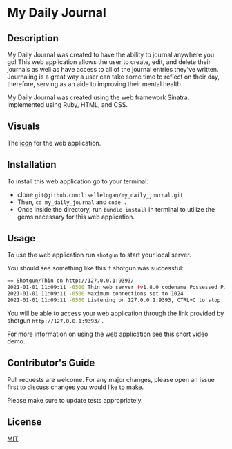# My Daily Journal

## Description

My Daily Journal was created to have the ability to journal anywhere you go! This web application allows the user to create, edit, and delete their journals as well as have access to all of the journal entries they've written. Journaling is a great way a user can take some time to reflect on their day, therefore, serving as an aide to improving their mental health.

My Daily Journal was created using the web framework Sinatra, implemented using Ruby, HTML, and CSS.

## Visuals

The [icon](https://www.deviantart.com/guichicookie/art/Journal-icon-341340032) for the web application.

## Installation

To install this web application go to your terminal:

- clone `git@github.com:lisellelogan/my_daily_journal.git`
- Then, `cd my_daily_journal` and `code .`
- Once inside the directory, run `bundle install` in terminal to utilize the gems necessary for this web application.

## Usage 

To use the web application run `shotgun` to start your local server.

You should see something like this if shotgun was successful:
```bash
== Shotgun/Thin on http://127.0.0.1:9393/
2021-01-01 11:09:11 -0500 Thin web server (v1.8.0 codename Possessed Pickle)
2021-01-01 11:09:11 -0500 Maximum connections set to 1024
2021-01-01 11:09:11 -0500 Listening on 127.0.0.1:9393, CTRL+C to stop
```
You will be able to access your web application through the link provided by shotgun `http://127.0.0.1:9393/` .

For more information on using the web application see this short [video](https://www.youtube.com/watch?v=jkallBL5sjc&feature=youtu.be) demo.

## Contributor's Guide

Pull requests are welcome. For any major changes, please open an issue first to discuss changes you would like to make.

Please make sure to update tests appropriately.

## License

[MIT](https://opensource.org/licenses/MIT)